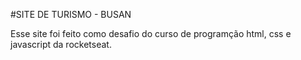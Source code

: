 #SITE DE TURISMO - BUSAN

  Esse site foi feito como desafio do curso de programção html, css e javascript da rocketseat.
